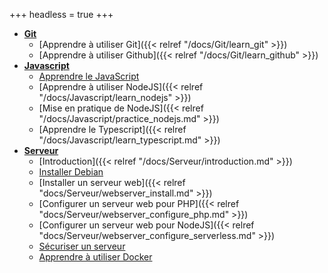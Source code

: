 +++
headless = true
+++

- **[Git]()**
  - [Apprendre à utiliser Git]({{< relref "/docs/Git/learn_git" >}})
  - [Apprendre à utiliser Github]({{< relref "/docs/Git/learn_github" >}})
- **[Javascript]()**
	- [Apprendre le JavaScript](https://developer.mozilla.org/fr/docs/Web/JavaScript/Guide)
	- [Apprendre à utiliser NodeJS]({{< relref "/docs/Javascript/learn_nodejs" >}})
	- [Mise en pratique de NodeJS]({{< relref  "/docs/Javascript/practice_nodejs.md" >}})
	- [Apprendre le Typescript]({{< relref "/docs/Javascript/learn_typescript.md" >}})
- **[Serveur]()**
  - [Introduction]({{< relref "/docs/Serveur/introduction.md" >}})
  - [Installer Debian](https://lecrabeinfo.net/installer-linux-debian-le-guide-complet.html)
  - [Installer un serveur web]({{< relref "docs/Serveur/webserver_install.md" >}})
  - [Configurer un serveur web pour PHP]({{< relref "docs/Serveur/webserver_configure_php.md" >}})
  - [Configurer un serveur web pour NodeJS]({{< relref "docs/Serveur/webserver_configure_serverless.md" >}})
  - [Sécuriser un serveur](/docs/serveur/webserver_secure)
  - [Apprendre à utiliser Docker](docs/serveur/learn_docker.md)
